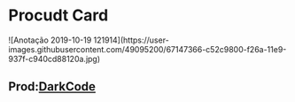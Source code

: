 <h1>Procudt Card</h1>
![Anotação 2019-10-19 121914](https://user-images.githubusercontent.com/49095200/67147366-c52c9800-f26a-11e9-937f-c940cd88120a.jpg)

<h2>Prod:<a href="https://www.youtube.com/channel/UCD3KVjbb7aq2OiOffuungzw">DarkCode</a></h2>
